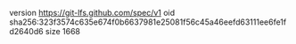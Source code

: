 version https://git-lfs.github.com/spec/v1
oid sha256:323f3574c635e674f0b6637981e25081f56c45a46eefd63111ee6fe1fd2640d6
size 1668
